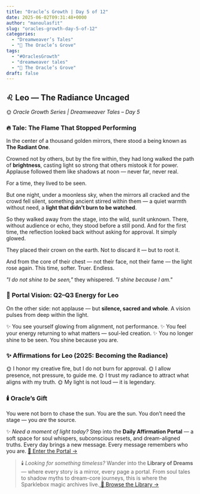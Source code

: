 ```yaml
---
title: "Oracle’s Growth | Day 5 of 12"
date: 2025-06-02T09:31:48+0000
author: "manoulasfit"
slug: "oracles-growth-day-5-of-12"
categories:
  - "Dreamweaver’s Tales"
  - "🔮 The Oracle’s Grove"
tags:
  - "#OraclesGrowth"
  - "dreamweaver tales"
  - "🔮 The Oracle’s Grove"
draft: false
---
```

## ♌️ Leo — The Radiance Uncaged

🌞 *Oracle Growth Series | Dreamweaver Tales – Day 5*

### 🔥 **Tale: The Flame That Stopped Performing**

In the center of a thousand golden mirrors, there stood a being known as **The Radiant One**.

Crowned not by others, but by the fire within, they had long walked the path of **brightness**, casting light so strong that others mistook it for power. Applause followed them like shadows at noon — never far, never real.

For a time, they lived to be seen.

But one night, under a moonless sky, when the mirrors all cracked and the crowd fell silent, something ancient stirred within them — a quiet warmth without need, a **light that didn’t burn to be watched**.

So they walked away from the stage, into the wild, sunlit unknown. There, without audience or echo, they stood before a still pond. And for the first time, the reflection looked back without asking for approval. It simply glowed.

They placed their crown on the earth. Not to discard it — but to root it.

And from the core of their chest — not their face, not their fame — the light rose again. This time, softer. Truer. Endless.

*"I do not shine to be seen,"* they whispered.
*"I shine because I am."*

### 🌌 **Portal Vision: Q2–Q3 Energy for Leo**

On the other side: not applause — but **silence, sacred and whole**.
A vision pulses from deep within the light.

✨ You see yourself glowing from alignment, not performance.
✨ You feel your energy returning to what matters — soul-led creation.
✨ You no longer shine to be seen. You shine because you are.

### ✨ **Affirmations for Leo (2025: Becoming the Radiance)**

🌞 I honor my creative fire, but I do not burn for approval.
🌞 I allow presence, not pressure, to guide me.
🌞 I trust my radiance to attract what aligns with my truth.
🌞 My light is not loud — it is legendary.

### 🕯️ **Oracle’s Gift**

You were not born to chase the sun.
You are the sun.
You don’t need the stage — you *are* the source.

✨ *Need a moment of light today?*
Step into the **Daily Affirmation Portal** — a soft space for soul whispers, subconscious resets, and dream-aligned truths.
Every day brings a new message. Every message remembers who you are.
[🌿 Enter the Portal →](https://sparklebox.blog/)

> 🕯️ *Looking for something timeless?*
Wander into the **Library of Dreams** — where every story is a mirror, every page a portal.
From soul tales to shadow myths to dream-core journeys, this is where the Sparklebox magic archives live.[
🌌 Browse the Library →](https://sparklebox.blog/tag/the-library-of-dreams/)